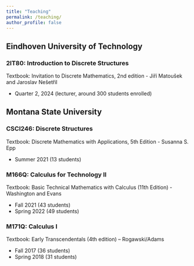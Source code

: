 ```yaml
---
title: "Teaching"
permalink: /teaching/
author_profile: false
---
```

## Eindhoven University of Technology
### 2IT80: Introduction to Discrete Structures
Textbook: Invitation to Discrete Mathematics, 2nd edition - Jiří Matoušek and Jaroslav Nešetřil

 * Quarter 2, 2024 (lecturer, around 300 students enrolled)

## Montana State University
### CSCI246: Discrete Structures
Textbook: Discrete Mathematics with Applications, 5th Edition - Susanna S. Epp

 * Summer 2021 (13 students)

### M166Q: Calculus for Technology II
Textbook: Basic Technical Mathematics with Calculus (11th Edition) - Washington
and Evans

 * Fall 2021 (43 students)
 * Spring 2022 (49 students)

### M171Q: Calculus I
Textbook: Early Transcendentals (4th edition) – Rogawski/Adams

 * Fall 2017 (36 students)
 * Spring 2018 (31 students)



